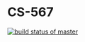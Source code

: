 # CS-567

[![build status of master](https://travis-ci.com/smadhu247/SSW-567.svg?branch=master)](https://travis-ci.com/github/smadhu247/SSW-567)